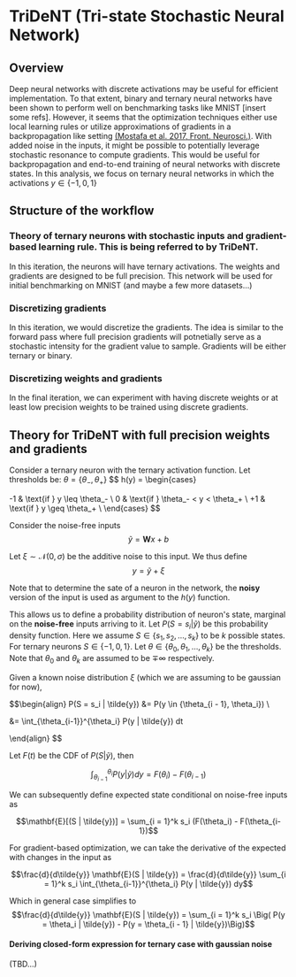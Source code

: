 # TriDeNT (Tri-state Stochastic Neural Network)

## Overview
Deep neural networks with discrete activations may be useful for efficient implementation. To that extent, binary and ternary neural networks have been shown to perform well on benchmarking tasks like MNIST [insert some refs]. However, it seems that the optimization techniques either use local learning rules or utilize approximations of gradients in a backpropagation like setting [(Mostafa et al. 2017, Front. Neurosci.)](https://www.frontiersin.org/journals/neuroscience/articles/10.3389/fnins.2017.00496/full). With added noise in the inputs, it might be possible to potentially leverage stochastic resonance to compute gradients. This would be useful for backpropagation and end-to-end training of neural networks with discrete states. In this analysis, we focus on ternary neural networks in which the activations $y \in \{-1, 0, 1\}$

## Structure of the workflow
### Theory of ternary neurons with stochastic inputs and gradient-based learning rule. This is being referred to by __TriDeNT__.
In this iteration, the neurons will have ternary activations. The weights and gradients are designed to be full precision. This network will be used for initial benchmarking on MNIST (and maybe a few more datasets...)

### Discretizing gradients
In this iteration, we would discretize the gradients. The idea is similar to the forward pass where full precision gradients will potnetially serve as a stochastic intensity for the gradient value to sample. Gradients will be either ternary or binary.

### Discretizing weights and gradients
In the final iteration, we can experiment with having discrete weights or at least low precision weights to be trained using discrete gradients.

## Theory for TriDeNT with full precision weights and gradients

Consider a ternary neuron with the ternary activation function.
Let thresholds be: $\theta = \{\theta_-, \theta_+\}$ 
$$
h(y) = \begin{cases}

-1 & \text{if } y \leq \theta_- \\
0  & \text{if } \theta_- < y < \theta_+ \\
+1  & \text{if } y \geq \theta_+ \\
\end{cases}
$$

Consider the noise-free inputs
$$\tilde{y} = \mathbf{W} x + b$$

Let $\xi \sim \mathcal{N}(0, \sigma)$ be the additive noise to this input. We thus define
$$y = \tilde{y} + \xi$$

Note that to determine the sate of a neuron in the network, the __noisy__ version of the input is used as argument to the $h(y)$ function. 

This allows us to define a probability distribution of neuron's state, marginal on the __noise-free__ inputs arriving to it. Let $P(S = s_i | \tilde{y})$ be this probability density function.
Here we assume $S \in \{s_1, s_2, \dots, s_k\}$ to be $k$ possible states. For ternary neurons $S \in \{-1, 0, 1\}$.
Let $\theta \in \{\theta_0, \theta_1, \dots, \theta_k\}$ be the thresholds. Note that $\theta_0$ and $\theta_k$ are assumed to be $\mp \infty$ respectively.

Given a known noise distribution $\xi$ (which we are assuming to be gaussian for now),

$$\begin{align}
P(S = s_i | \tilde{y}) &= P(y \in \{\theta_{i - 1}, \theta_i\}) \\

&= \int_{\theta_{i-1}}^{\theta_i} P(y | \tilde{y}) dt

\end{align}
$$

Let $F(t)$ be the CDF of $P(S | \tilde{y})$, then

$$\int_{\theta_{i-1}}^{\theta_i} P(y | \tilde{y}) dy = F(\theta_i) - F(\theta_{i-1})$$

We can subsequently define expected state conditional on noise-free inputs as

$$\mathbf{E}[(S | \tilde{y})] = \sum_{i = 1}^k s_i (F(\theta_i) - F(\theta_{i-1})$$

For gradient-based optimization, we can take the derivative of the expected with changes in the input as

$$\frac{d}{d\tilde{y}} \mathbf{E}(S | \tilde{y}) = \frac{d}{d\tilde{y}} \sum_{i = 1}^k s_i \int_{\theta_{i-1}}^{\theta_i} P(y | \tilde{y}) dy$$

Which in general case simplifies to
$$\frac{d}{d\tilde{y}} \mathbf{E}(S | \tilde{y}) =  \sum_{i = 1}^k s_i \Big( P(y = \theta_i | \tilde{y}) - P(y = \theta_{i - 1} | \tilde{y})\Big)$$

#### Deriving closed-form expression for ternary case with gaussian noise
(TBD...)
